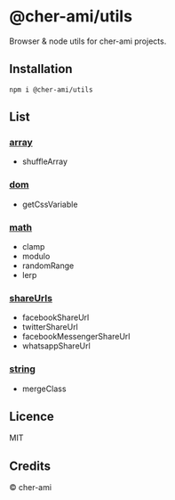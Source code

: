 # @cher-ami/utils

Browser & node utils for cher-ami projects.

## Installation

```shell
npm i @cher-ami/utils
```

## List

### [array](./src/array.ts)

- shuffleArray

### [dom](./src/dom.ts)

- getCssVariable

### [math](./src/math.ts)

- clamp
- modulo
- randomRange
- lerp

### [shareUrls](./src/shareUrls.ts)

- facebookShareUrl
- twitterShareUrl
- facebookMessengerShareUrl
- whatsappShareUrl

### [string](./src/string.ts)

- mergeClass

## Licence

MIT

## Credits

© cher-ami
